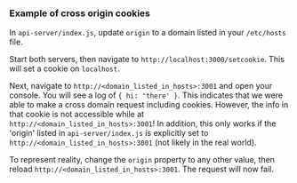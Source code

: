 ### Example of cross origin cookies

In `api-server/index.js`, update `origin` to a domain listed in your `/etc/hosts` file.

Start both servers, then navigate to `http://localhost:3000/setcookie`.  This will set a cookie on `localhost`.

Next, navigate to `http://<domain_listed_in_hosts>:3001` and open your console.  You will see a log of `{ hi: 'there' }`.  This indicates that we were able to make a cross domain request including cookies.  However, the info in that cookie is not accessible while at `http://<domain_listed_in_hosts>:3001`!  In addition, this only works if the 'origin' listed in `api-server/index.js` is explicitly set to `http://<domain_listed_in_hosts>:3001` (not likely in the real world).

To represent reality, change the `origin` property to any other value, then reload `http://<domain_listed_in_hosts>:3001`.  The request will now fail.
